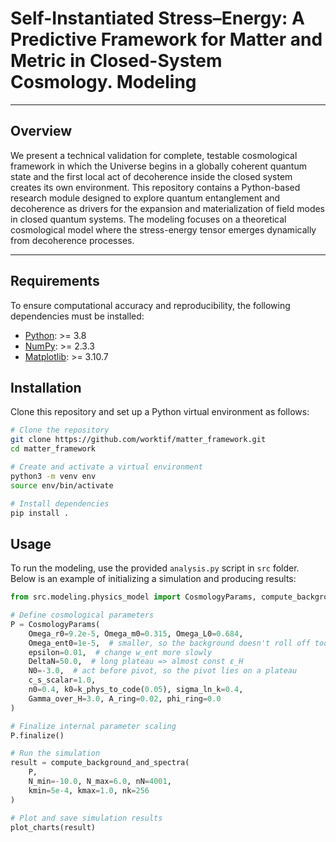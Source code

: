# Self-Instantiated Stress–Energy: A Predictive Framework for Matter and Metric in Closed-System Cosmology. Modeling

---

## Overview

We present a technical validation for complete, testable cosmological framework in which the Universe begins in a globally coherent quantum state and the first local act of decoherence inside the closed system creates its own environment.
This repository contains a Python-based research module designed to explore quantum entanglement and decoherence as drivers for the expansion and materialization of field modes in closed quantum systems. 
The modeling focuses on a theoretical cosmological model where the stress-energy tensor emerges dynamically from decoherence processes. 

---

## Requirements

To ensure computational accuracy and reproducibility, the following dependencies must be installed:

- [Python](https://www.python.org/): >= 3.8
- [NumPy](https://numpy.org/): >= 2.3.3
- [Matplotlib](https://matplotlib.org/): >= 3.10.7

## Installation

Clone this repository and set up a Python virtual environment as follows:

```bash
# Clone the repository
git clone https://github.com/worktif/matter_framework.git
cd matter_framework

# Create and activate a virtual environment
python3 -m venv env
source env/bin/activate

# Install dependencies
pip install .
```

## Usage

To run the modeling, use the provided `analysis.py` script in `src` folder. 
Below is an example of initializing a simulation and producing results:

```python
from src.modeling.physics_model import CosmologyParams, compute_background_and_spectra, k_phys_to_code, plot_charts

# Define cosmological parameters
P = CosmologyParams(
    Omega_r0=9.2e-5, Omega_m0=0.315, Omega_L0=0.684,
    Omega_ent0=1e-5,  # smaller, so the background doesn't roll off too quickly into de Sitter
    epsilon=0.01,  # change w_ent more slowly
    DeltaN=50.0,  # long plateau => almost const ε_H
    N0=-3.0,  # act before pivot, so the pivot lies on a plateau
    c_s_scalar=1.0,
    n0=0.4, k0=k_phys_to_code(0.05), sigma_ln_k=0.4,
    Gamma_over_H=3.0, A_ring=0.02, phi_ring=0.0
)

# Finalize internal parameter scaling
P.finalize()

# Run the simulation
result = compute_background_and_spectra(
    P,
    N_min=-10.0, N_max=6.0, nN=4001,
    kmin=5e-4, kmax=1.0, nk=256
)

# Plot and save simulation results
plot_charts(result)
```
